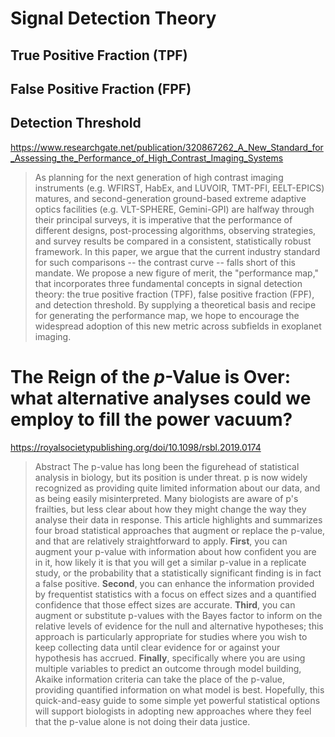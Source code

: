 # Signal Detection Theory 

## True Positive Fraction (TPF)
## False Positive Fraction (FPF)
## Detection Threshold 

https://www.researchgate.net/publication/320867262_A_New_Standard_for_Assessing_the_Performance_of_High_Contrast_Imaging_Systems

> As planning for the next generation of high contrast imaging instruments (e.g. WFIRST, HabEx, and LUVOIR, TMT-PFI, EELT-EPICS) matures, and second-generation ground-based extreme adaptive optics facilities (e.g. VLT-SPHERE, Gemini-GPI) are halfway through their principal surveys, it is imperative that the performance of different designs, post-processing algorithms, observing strategies, and survey results be compared in a consistent, statistically robust framework. In this paper, we argue that the current industry standard for such comparisons -- the contrast curve -- falls short of this mandate. We propose a new figure of merit, the "performance map," that incorporates three fundamental concepts in signal detection theory: the true positive fraction (TPF), false positive fraction (FPF), and detection threshold. By supplying a theoretical basis and recipe for generating the performance map, we hope to encourage the widespread adoption of this new metric across subfields in exoplanet imaging.

# The Reign of the _p_-Value is Over: what alternative analyses could we employ to fill the power vacuum?

https://royalsocietypublishing.org/doi/10.1098/rsbl.2019.0174

> Abstract
> The p-value has long been the figurehead of statistical analysis in biology, but its position is under threat. p is now widely recognized as providing quite limited information about our data, and as being easily misinterpreted. Many biologists are aware of p's frailties, but less clear about how they might change the way they analyse their data in response. This article highlights and summarizes four broad statistical approaches that augment or replace the p-value, and that are relatively straightforward to apply. **First**, you can augment your p-value with information about how confident you are in it, how likely it is that you will get a similar p-value in a replicate study, or the probability that a statistically significant finding is in fact a false positive. **Second**, you can enhance the information provided by frequentist statistics with a focus on effect sizes and a quantified confidence that those effect sizes are accurate. **Third**, you can augment or substitute p-values with the Bayes factor to inform on the relative levels of evidence for the null and alternative hypotheses; this approach is particularly appropriate for studies where you wish to keep collecting data until clear evidence for or against your hypothesis has accrued. **Finally**, specifically where you are using multiple variables to predict an outcome through model building, Akaike information criteria can take the place of the p-value, providing quantified information on what model is best. Hopefully, this quick-and-easy guide to some simple yet powerful statistical options will support biologists in adopting new approaches where they feel that the p-value alone is not doing their data justice.

